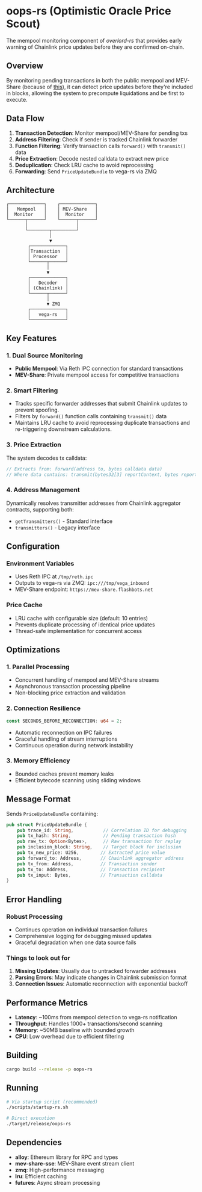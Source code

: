 # oops-rs (Optimistic Oracle Price Scout)

The mempool monitoring component of _overlord-rs_ that provides early warning of Chainlink price updates before they are confirmed on-chain.

## Overview

By monitoring pending transactions in both the public mempool and MEV-Share (because of [this](https://governance.aave.com/t/temp-check-aave-chainlink-svr-v1-integration/20378)), it can detect price updates before they're included in blocks, allowing the system to precompute liquidations and be first to execute.

## Data Flow

1. **Transaction Detection**: Monitor mempool/MEV-Share for pending txs
2. **Address Filtering**: Check if sender is tracked Chainlink forwarder
3. **Function Filtering**: Verify transaction calls `forward()` with `transmit()` data
4. **Price Extraction**: Decode nested calldata to extract new price
5. **Deduplication**: Check LRU cache to avoid reprocessing
6. **Forwarding**: Send `PriceUpdateBundle` to vega-rs via ZMQ

## Architecture

```
┌─────────────┐    ┌─────────────┐
│   Mempool   │    │ MEV-Share   │
│  Monitor    │    │  Monitor    │
└──────┬──────┘    └──────┬──────┘
       │                  │
       └────────┬─────────┘
                │
                ▼
        ┌─────────────┐
        │Transaction  │
        │ Processor   │
        └──────┬──────┘
               │
               ▼
        ┌─────────────┐
        │   Decoder   │
        │ (Chainlink) │
        └──────┬──────┘
               │
               ▼ ZMQ
        ┌─────────────┐
        │   vega-rs   │
        └─────────────┘
```

## Key Features

### 1. Dual Source Monitoring
- **Public Mempool**: Via Reth IPC connection for standard transactions
- **MEV-Share**: Private mempool access for competitive transactions

### 2. Smart Filtering
- Tracks specific forwarder addresses that submit Chainlink updates to prevent spoofing.
- Filters by `forward()` function calls containing `transmit()` data
- Maintains LRU cache to avoid reprocessing duplicate transactions and re-triggering downstream calculations.

### 3. Price Extraction
The system decodes tx calldata:
```rust
// Extracts from: forward(address to, bytes calldata data)
// Where data contains: transmit(bytes32[3] reportContext, bytes report, ...)
```

### 4. Address Management
Dynamically resolves transmitter addresses from Chainlink aggregator contracts, supporting both:
- `getTransmitters()` - Standard interface
- `transmitters()` - Legacy interface

## Configuration

### Environment Variables
- Uses Reth IPC at `/tmp/reth.ipc`
- Outputs to vega-rs via ZMQ: `ipc:///tmp/vega_inbound`
- MEV-Share endpoint: `https://mev-share.flashbots.net`

### Price Cache
- LRU cache with configurable size (default: 10 entries)
- Prevents duplicate processing of identical price updates
- Thread-safe implementation for concurrent access

## Optimizations

### 1. Parallel Processing
- Concurrent handling of mempool and MEV-Share streams
- Asynchronous transaction processing pipeline
- Non-blocking price extraction and validation

### 2. Connection Resilience
```rust
const SECONDS_BEFORE_RECONNECTION: u64 = 2;
```
- Automatic reconnection on IPC failures
- Graceful handling of stream interruptions
- Continuous operation during network instability

### 3. Memory Efficiency
- Bounded caches prevent memory leaks
- Efficient bytecode scanning using sliding windows

## Message Format

Sends `PriceUpdateBundle` containing:
```rust
pub struct PriceUpdateBundle {
    pub trace_id: String,           // Correlation ID for debugging
    pub tx_hash: String,            // Pending transaction hash
    pub raw_tx: Option<Bytes>,      // Raw transaction for replay
    pub inclusion_block: String,    // Target block for inclusion
    pub tx_new_price: U256,        // Extracted price value
    pub forward_to: Address,       // Chainlink aggregator address
    pub tx_from: Address,          // Transaction sender
    pub tx_to: Address,            // Transaction recipient
    pub tx_input: Bytes,           // Transaction calldata
}
```

## Error Handling

### Robust Processing
- Continues operation on individual transaction failures
- Comprehensive logging for debugging missed updates
- Graceful degradation when one data source fails

### Things to look out for
1. **Missing Updates**: Usually due to untracked forwarder addresses
2. **Parsing Errors**: May indicate changes in Chainlink submission format
3. **Connection Issues**: Automatic reconnection with exponential backoff

## Performance Metrics

- **Latency**: ~100ms from mempool detection to vega-rs notification
- **Throughput**: Handles 1000+ transactions/second scanning
- **Memory**: ~50MB baseline with bounded growth
- **CPU**: Low overhead due to efficient filtering

## Building

```bash
cargo build --release -p oops-rs
```

## Running

```bash
# Via startup script (recommended)
./scripts/startup-rs.sh

# Direct execution
./target/release/oops-rs
```

## Dependencies

- **alloy**: Ethereum library for RPC and types
- **mev-share-sse**: MEV-Share event stream client  
- **zmq**: High-performance messaging
- **lru**: Efficient caching
- **futures**: Async stream processing
